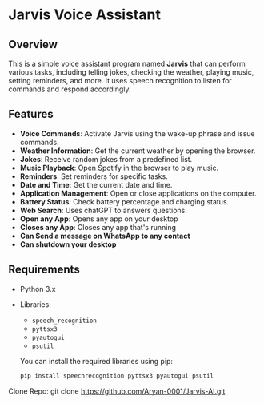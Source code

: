# Jarvis Voice Assistant

## Overview
This is a simple voice assistant program named **Jarvis** that can perform various tasks, including telling jokes, checking the weather, playing music, setting reminders, and more. It uses speech recognition to listen for commands and respond accordingly.

## Features
- **Voice Commands**: Activate Jarvis using the wake-up phrase and issue commands.
- **Weather Information**: Get the current weather by opening the browser.
- **Jokes**: Receive random jokes from a predefined list.
- **Music Playback**: Open Spotify in the browser to play music.
- **Reminders**: Set reminders for specific tasks.
- **Date and Time**: Get the current date and time.
- **Application Management**: Open or close applications on the computer.
- **Battery Status**: Check battery percentage and charging status.
- **Web Search**: Uses chatGPT to answers questions.
- **Open any App**: Opens any app on your desktop
- **Closes any App**: Closes any app that's running
- **Can Send a message on WhatsApp to any contact**
- **Can shutdown your desktop**

## Requirements
- Python 3.x
- Libraries:
  - `speech_recognition`
  - `pyttsx3`
  - `pyautogui`
  - `psutil`
  
  You can install the required libraries using pip:
  ```bash
  pip install speechrecognition pyttsx3 pyautogui psutil


Clone Repo: git clone https://github.com/Aryan-0001/Jarvis-AI.git
